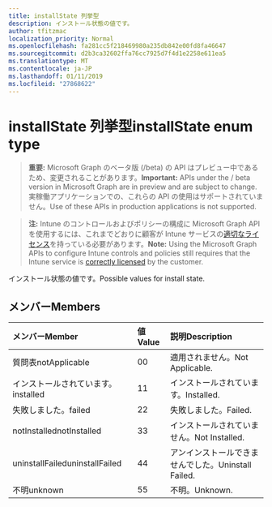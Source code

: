 ```yaml
---
title: installState 列挙型
description: インストール状態の値です。
author: tfitzmac
localization_priority: Normal
ms.openlocfilehash: fa281cc5f218469980a235db842e00fd8fa46647
ms.sourcegitcommit: d2b3ca32602ffa76cc7925d7f4d1e2258e611ea5
ms.translationtype: MT
ms.contentlocale: ja-JP
ms.lasthandoff: 01/11/2019
ms.locfileid: "27868622"
---
```

# <a name="installstate-enum-type"></a><span data-ttu-id="cbd2e-103">installState 列挙型</span><span class="sxs-lookup"><span data-stu-id="cbd2e-103">installState enum type</span></span>

> <span data-ttu-id="cbd2e-104">**重要:** Microsoft Graph のベータ版 (/beta) の API はプレビュー中であるため、変更されることがあります。</span><span class="sxs-lookup"><span data-stu-id="cbd2e-104">**Important:** APIs under the / beta version in Microsoft Graph are in preview and are subject to change.</span></span> <span data-ttu-id="cbd2e-105">実稼働アプリケーションでの、これらの API の使用はサポートされていません。</span><span class="sxs-lookup"><span data-stu-id="cbd2e-105">Use of these APIs in production applications is not supported.</span></span>

> <span data-ttu-id="cbd2e-106">**注:** Intune のコントロールおよびポリシーの構成に Microsoft Graph API を使用するには、これまでどおりに顧客が Intune サービスの[適切なライセンス](https://go.microsoft.com/fwlink/?linkid=839381)を持っている必要があります。</span><span class="sxs-lookup"><span data-stu-id="cbd2e-106">**Note:** Using the Microsoft Graph APIs to configure Intune controls and policies still requires that the Intune service is [correctly licensed](https://go.microsoft.com/fwlink/?linkid=839381) by the customer.</span></span>

<span data-ttu-id="cbd2e-107">インストール状態の値です。</span><span class="sxs-lookup"><span data-stu-id="cbd2e-107">Possible values for install state.</span></span>
## <a name="members"></a><span data-ttu-id="cbd2e-108">メンバー</span><span class="sxs-lookup"><span data-stu-id="cbd2e-108">Members</span></span>
|<span data-ttu-id="cbd2e-109">メンバー</span><span class="sxs-lookup"><span data-stu-id="cbd2e-109">Member</span></span>|<span data-ttu-id="cbd2e-110">値</span><span class="sxs-lookup"><span data-stu-id="cbd2e-110">Value</span></span>|<span data-ttu-id="cbd2e-111">説明</span><span class="sxs-lookup"><span data-stu-id="cbd2e-111">Description</span></span>|
|:---|:---|:---|
|<span data-ttu-id="cbd2e-112">質問表</span><span class="sxs-lookup"><span data-stu-id="cbd2e-112">notApplicable</span></span>|<span data-ttu-id="cbd2e-113">0</span><span class="sxs-lookup"><span data-stu-id="cbd2e-113">0</span></span>|<span data-ttu-id="cbd2e-114">適用されません。</span><span class="sxs-lookup"><span data-stu-id="cbd2e-114">Not Applicable.</span></span>|
|<span data-ttu-id="cbd2e-115">インストールされています。</span><span class="sxs-lookup"><span data-stu-id="cbd2e-115">installed</span></span>|<span data-ttu-id="cbd2e-116">1</span><span class="sxs-lookup"><span data-stu-id="cbd2e-116">1</span></span>|<span data-ttu-id="cbd2e-117">インストールされています。</span><span class="sxs-lookup"><span data-stu-id="cbd2e-117">Installed.</span></span>|
|<span data-ttu-id="cbd2e-118">失敗しました。</span><span class="sxs-lookup"><span data-stu-id="cbd2e-118">failed</span></span>|<span data-ttu-id="cbd2e-119">2</span><span class="sxs-lookup"><span data-stu-id="cbd2e-119">2</span></span>|<span data-ttu-id="cbd2e-120">失敗しました。</span><span class="sxs-lookup"><span data-stu-id="cbd2e-120">Failed.</span></span>|
|<span data-ttu-id="cbd2e-121">notInstalled</span><span class="sxs-lookup"><span data-stu-id="cbd2e-121">notInstalled</span></span>|<span data-ttu-id="cbd2e-122">3</span><span class="sxs-lookup"><span data-stu-id="cbd2e-122">3</span></span>|<span data-ttu-id="cbd2e-123">インストールされていません。</span><span class="sxs-lookup"><span data-stu-id="cbd2e-123">Not Installed.</span></span>|
|<span data-ttu-id="cbd2e-124">uninstallFailed</span><span class="sxs-lookup"><span data-stu-id="cbd2e-124">uninstallFailed</span></span>|<span data-ttu-id="cbd2e-125">4</span><span class="sxs-lookup"><span data-stu-id="cbd2e-125">4</span></span>|<span data-ttu-id="cbd2e-126">アンインストールできませんでした。</span><span class="sxs-lookup"><span data-stu-id="cbd2e-126">Uninstall Failed.</span></span>|
|<span data-ttu-id="cbd2e-127">不明</span><span class="sxs-lookup"><span data-stu-id="cbd2e-127">unknown</span></span>|<span data-ttu-id="cbd2e-128">5</span><span class="sxs-lookup"><span data-stu-id="cbd2e-128">5</span></span>|<span data-ttu-id="cbd2e-129">不明。</span><span class="sxs-lookup"><span data-stu-id="cbd2e-129">Unknown.</span></span>|





